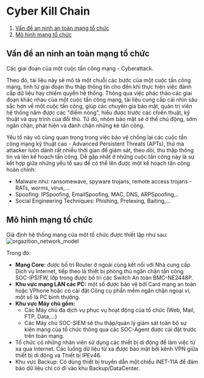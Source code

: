# Cyber Kill Chain
1. [Vấn đề an ninh an toàn mạng tổ chức](#Vấn-đề-an-ninh-an-toàn-mạng-tổ-chức)
2. [Mô hình mạng tổ chức](Mô-hình-mạng-tổ-chức)
## Vấn đề an ninh an toàn mạng tổ chức
Các giai đoạn của một cuộc tấn công mạng - Cyberattack. 

Theo đó, tài liệu này sẽ mô tả một chuỗi các bước của một cuộc tấn công mạng, tính từ giai đoạn thu thập thông tin cho đến khi thực hiện việc đánh cắp dữ liệu hay chiếm quyền hệ thống. Thông qua việc phác thảo các giai đoạn khác nhau của một cuộc tấn công mạng, tài liệu cung cấp cái nhìn sâu sắc hơn về một cuộc tấn công, giúp các chuyên gia bảo mật, quản trị viên hệ thống nắm được các "điểm nóng", hiểu được trước các chiến thuật, kỹ thuật và quy trình của đối thủ. Từ đó, nhóm bảo mật sẽ ở thế chủ động, sớm ngăn chặn, phát hiện và đánh chặn những kẻ tấn công.

Yếu tố này vô cùng quan trọng trong việc bảo vệ chống lại các cuộc tấn công mạng kỹ thuật cao - Advanced Persistent Threats (APTs), thứ mà attacker luôn dành rất nhiều thời gian để giám sát, theo dõi, thu thập thông tin và lên kế hoạch tấn công. Dễ gặp nhất ở những cuộc tấn công này là sự kết hợp giữa những yếu tố sau để có thể lên được một kế hoạch tấn công hoàn chỉnh:
- Malware như: ransomewave, spyware trojans, remote access trojans - RATs, worms, virus,...
- Spoofing: IPSpoofing, EmailSpoofing, MAC, DNS, ARPSpoofing,..
- Social Engineering Techniques: Phishing, Pretexing, Baiting,...
## Mô hình mạng tổ chức
Giả định hệ thống mạng của một tổ chức được thiết lập như sau:
![orgazition_network_model](https://github.com/thotrangyeuduoi/template/blob/master/example_attack/ima/organization_network_model.png)

Trong đó:
- **Mạng Core:** được bố trí Router ở ngoài cùng kết nối với Nhà cung cấp Dịch vụ Internet, tiếp theo là thiết bị phòng thủ ngăn chặn tấn công SOC-IPS/FW, lớp trong được bố trí các Switch An toàn
BMC-NE2448P.
- **Khu vực mạng LAN các PC:** một số được bảo vệ bởi Card mạng an toàn hoặc VPhone hoặc có cài đặt Công cụ phần mềm ngăn chặn ngoại vi, một số là PC bình thường.
- **Khu vực Máy chủ gồm:**
  + Các Máy chủ đa dịch vụ phục vụ hoạt động của tổ chức (Web, Mail, FTP, Data,...)
  + Các Máy chủ SOC-SIEM sẽ thu thập/quản lý giám sát toàn bộ sự kiện mạng của tổ chức thông qua các SOC-Agent được cài đặt trước trên toàn mạng.
- Tổ chức có những nhân viên sử dụng các thiết bị di động để làm việc từ xa qua Internet. Các
luồng dữ liệu từ xa được bảo mật bởi kênh VPN giữa thiết bị di động và Thiết bị IPEv46.
- Khu vực Backup: Có dùng thiết bị truyền dẫn một chiều iNET-11A để đảm bảo dữ liệu chỉ có đi
vào khu Backup/DataCenter.

